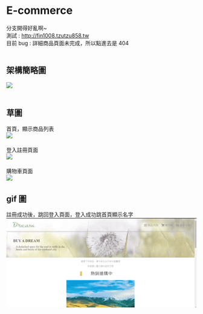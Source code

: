 # E-commerce
分支開得好亂啊~<br>
測試 : http://fin1008.tzutzu858.tw<br>
目前 bug : 詳細商品頁面未完成，所以點進去是 404<br>
<br>
## 架構簡略圖<br>
![](https://i.imgur.com/FfItxNs.jpg)<br>
<br>
## 草圖<br>
首頁，顯示商品列表<br>
![](https://i.imgur.com/xUz0s3C.jpg)<br>
<br>
登入註冊頁面<br>
![](https://i.imgur.com/gJeTzwj.jpg)<br>
<br>
購物車頁面<br>
<img src="https://i.imgur.com/Ow24IJj.jpg" width="600" ><br>
## gif 圖<br>
註冊成功後，跳回登入頁面，登入成功跳首頁顯示名字<br>
<img src="https://github.com/tzutzu858/ChallengeDailyUI/blob/master/gif/register.gif?raw=true" width="600" ><br>
